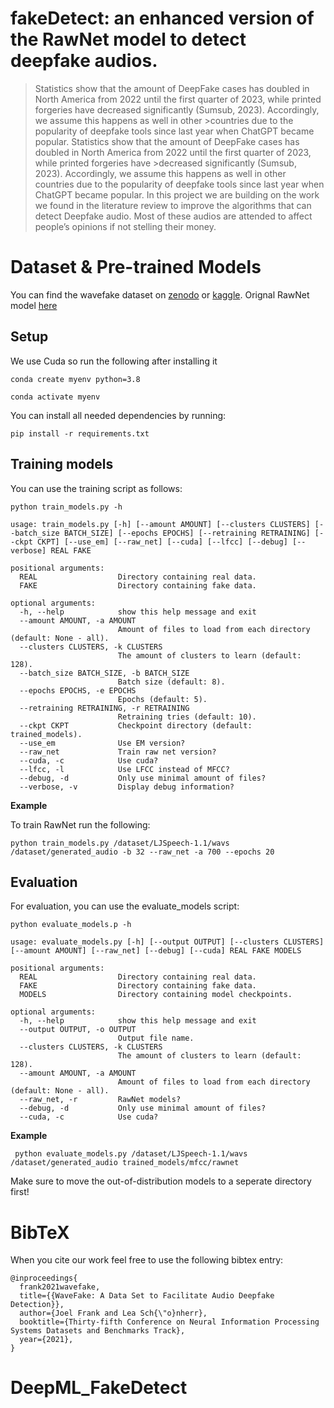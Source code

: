 # fakeDetect: an enhanced version of the RawNet model to detect deepfake audios.

>Statistics show that the amount of DeepFake cases has doubled in North America from 2022 until the first quarter of 2023, while printed forgeries have decreased significantly (Sumsub, 2023). Accordingly, we assume this happens as well in other >countries due to the popularity of deepfake tools since last year when ChatGPT became popular. Statistics show that the amount of DeepFake cases has doubled in North America from 2022 until the first quarter of 2023, while printed forgeries have >decreased significantly (Sumsub, 2023). Accordingly, we assume this happens as well in other countries due to the popularity of deepfake tools since last year when ChatGPT became popular.
>In this project we are building on the work we found in the literature review to improve the algorithms that can detect Deepfake audio. Most of these audios are attended to affect people’s opinions if not stelling their money. 

# Dataset & Pre-trained Models

You can find the wavefake dataset on [zenodo](https://zenodo.org/record/5642694) or  [kaggle](https://www.kaggle.com/datasets/andreadiubaldo/wavefake-test).
Orignal RawNet model [here](https://github.com/asvspoof-challenge/2021/tree/main/LA/Baseline-RawNet2) 

## Setup
We use Cuda so run the following after installing it
```
conda create myenv python=3.8

conda activate myenv
```
You can install all needed dependencies by running:

```
pip install -r requirements.txt
```

## Training models

You can use the training script as follows:

```
python train_models.py -h

usage: train_models.py [-h] [--amount AMOUNT] [--clusters CLUSTERS] [--batch_size BATCH_SIZE] [--epochs EPOCHS] [--retraining RETRAINING] [--ckpt CKPT] [--use_em] [--raw_net] [--cuda] [--lfcc] [--debug] [--verbose] REAL FAKE

positional arguments:
  REAL                  Directory containing real data.
  FAKE                  Directory containing fake data.

optional arguments:
  -h, --help            show this help message and exit
  --amount AMOUNT, -a AMOUNT
                        Amount of files to load from each directory (default: None - all).
  --clusters CLUSTERS, -k CLUSTERS
                        The amount of clusters to learn (default: 128).
  --batch_size BATCH_SIZE, -b BATCH_SIZE
                        Batch size (default: 8).
  --epochs EPOCHS, -e EPOCHS
                        Epochs (default: 5).
  --retraining RETRAINING, -r RETRAINING
                        Retraining tries (default: 10).
  --ckpt CKPT           Checkpoint directory (default: trained_models).
  --use_em              Use EM version?
  --raw_net             Train raw net version?
  --cuda, -c            Use cuda?
  --lfcc, -l            Use LFCC instead of MFCC?
  --debug, -d           Only use minimal amount of files?
  --verbose, -v         Display debug information?
```

**Example**

To train RawNet run the following:

`python train_models.py /dataset/LJSpeech-1.1/wavs /dataset/generated_audio -b 32 --raw_net -a 700 --epochs 20 `



## Evaluation

For evaluation, you can use the evaluate_models script:

```
python evaluate_models.p -h

usage: evaluate_models.py [-h] [--output OUTPUT] [--clusters CLUSTERS] [--amount AMOUNT] [--raw_net] [--debug] [--cuda] REAL FAKE MODELS

positional arguments:
  REAL                  Directory containing real data.
  FAKE                  Directory containing fake data.
  MODELS                Directory containing model checkpoints.

optional arguments:
  -h, --help            show this help message and exit
  --output OUTPUT, -o OUTPUT
                        Output file name.
  --clusters CLUSTERS, -k CLUSTERS
                        The amount of clusters to learn (default: 128).
  --amount AMOUNT, -a AMOUNT
                        Amount of files to load from each directory (default: None - all).
  --raw_net, -r         RawNet models?
  --debug, -d           Only use minimal amount of files?
  --cuda, -c            Use cuda?
```

**Example**

` python evaluate_models.py /dataset/LJSpeech-1.1/wavs /dataset/generated_audio trained_models/mfcc/rawnet`

Make sure to move the out-of-distribution models to a seperate directory first!


# BibTeX

When you cite our work feel free to use the following bibtex entry:
```
@inproceedings{
  frank2021wavefake,
  title={{WaveFake: A Data Set to Facilitate Audio Deepfake Detection}},
  author={Joel Frank and Lea Sch{\"o}nherr},
  booktitle={Thirty-fifth Conference on Neural Information Processing Systems Datasets and Benchmarks Track},
  year={2021},
}
```
# DeepML_FakeDetect
